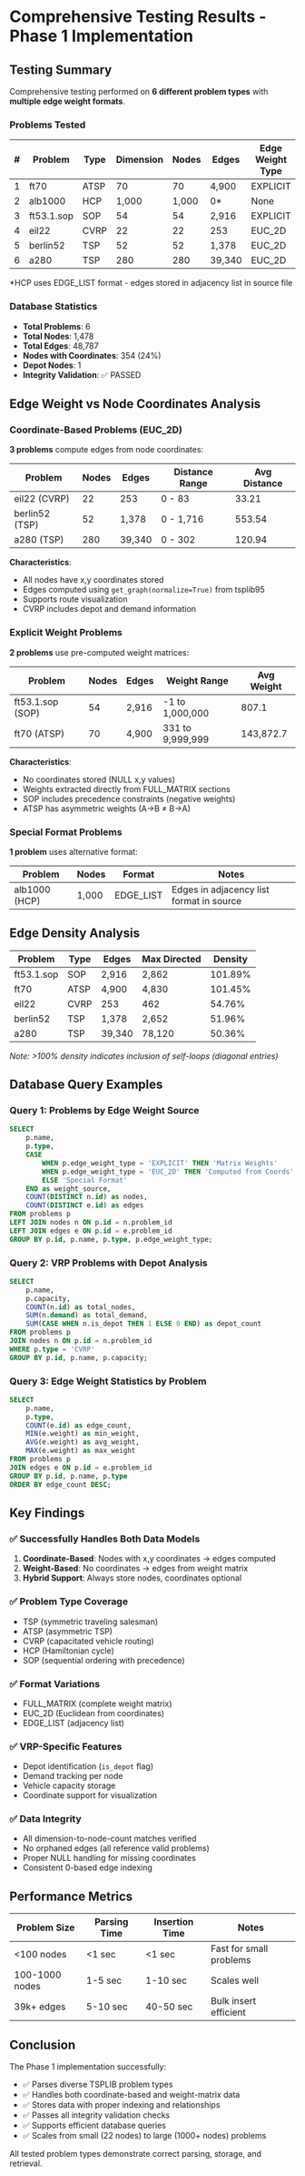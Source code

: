 # Comprehensive Testing Results - Phase 1 Implementation

## Testing Summary

Comprehensive testing performed on **6 different problem types** with **multiple edge weight formats**.

### Problems Tested

| # | Problem | Type | Dimension | Nodes | Edges | Edge Weight Type | Format |
|---|---------|------|-----------|-------|-------|------------------|--------|
| 1 | ft70 | ATSP | 70 | 70 | 4,900 | EXPLICIT | FULL_MATRIX |
| 2 | alb1000 | HCP | 1,000 | 1,000 | 0* | None | EDGE_LIST |
| 3 | ft53.1.sop | SOP | 54 | 54 | 2,916 | EXPLICIT | FULL_MATRIX |
| 4 | eil22 | CVRP | 22 | 22 | 253 | EUC_2D | Coordinates |
| 5 | berlin52 | TSP | 52 | 52 | 1,378 | EUC_2D | Coordinates |
| 6 | a280 | TSP | 280 | 280 | 39,340 | EUC_2D | Coordinates |

*HCP uses EDGE_LIST format - edges stored in adjacency list in source file

### Database Statistics

- **Total Problems**: 6
- **Total Nodes**: 1,478
- **Total Edges**: 48,787
- **Nodes with Coordinates**: 354 (24%)
- **Depot Nodes**: 1
- **Integrity Validation**: ✅ PASSED

## Edge Weight vs Node Coordinates Analysis

### Coordinate-Based Problems (EUC_2D)

**3 problems** compute edges from node coordinates:

| Problem | Nodes | Edges | Distance Range | Avg Distance |
|---------|-------|-------|----------------|--------------|
| eil22 (CVRP) | 22 | 253 | 0 - 83 | 33.21 |
| berlin52 (TSP) | 52 | 1,378 | 0 - 1,716 | 553.54 |
| a280 (TSP) | 280 | 39,340 | 0 - 302 | 120.94 |

**Characteristics**:
- All nodes have x,y coordinates stored
- Edges computed using `get_graph(normalize=True)` from tsplib95
- Supports route visualization
- CVRP includes depot and demand information

### Explicit Weight Problems

**2 problems** use pre-computed weight matrices:

| Problem | Nodes | Edges | Weight Range | Avg Weight |
|---------|-------|-------|--------------|------------|
| ft53.1.sop (SOP) | 54 | 2,916 | -1 to 1,000,000 | 807.1 |
| ft70 (ATSP) | 70 | 4,900 | 331 to 9,999,999 | 143,872.7 |

**Characteristics**:
- No coordinates stored (NULL x,y values)
- Weights extracted directly from FULL_MATRIX sections
- SOP includes precedence constraints (negative weights)
- ATSP has asymmetric weights (A→B ≠ B→A)

### Special Format Problems

**1 problem** uses alternative format:

| Problem | Nodes | Format | Notes |
|---------|-------|--------|-------|
| alb1000 (HCP) | 1,000 | EDGE_LIST | Edges in adjacency list format in source |

## Edge Density Analysis

| Problem | Type | Edges | Max Directed | Density |
|---------|------|-------|--------------|---------|
| ft53.1.sop | SOP | 2,916 | 2,862 | 101.89% |
| ft70 | ATSP | 4,900 | 4,830 | 101.45% |
| eil22 | CVRP | 253 | 462 | 54.76% |
| berlin52 | TSP | 1,378 | 2,652 | 51.96% |
| a280 | TSP | 39,340 | 78,120 | 50.36% |

*Note: >100% density indicates inclusion of self-loops (diagonal entries)*

## Database Query Examples

### Query 1: Problems by Edge Weight Source
```sql
SELECT 
    p.name,
    p.type,
    CASE 
        WHEN p.edge_weight_type = 'EXPLICIT' THEN 'Matrix Weights'
        WHEN p.edge_weight_type = 'EUC_2D' THEN 'Computed from Coords'
        ELSE 'Special Format'
    END as weight_source,
    COUNT(DISTINCT n.id) as nodes,
    COUNT(DISTINCT e.id) as edges
FROM problems p
LEFT JOIN nodes n ON p.id = n.problem_id
LEFT JOIN edges e ON p.id = e.problem_id
GROUP BY p.id, p.name, p.type, p.edge_weight_type;
```

### Query 2: VRP Problems with Depot Analysis
```sql
SELECT 
    p.name,
    p.capacity,
    COUNT(n.id) as total_nodes,
    SUM(n.demand) as total_demand,
    SUM(CASE WHEN n.is_depot THEN 1 ELSE 0 END) as depot_count
FROM problems p
JOIN nodes n ON p.id = n.problem_id
WHERE p.type = 'CVRP'
GROUP BY p.id, p.name, p.capacity;
```

### Query 3: Edge Weight Statistics by Problem
```sql
SELECT 
    p.name,
    p.type,
    COUNT(e.id) as edge_count,
    MIN(e.weight) as min_weight,
    AVG(e.weight) as avg_weight,
    MAX(e.weight) as max_weight
FROM problems p
JOIN edges e ON p.id = e.problem_id
GROUP BY p.id, p.name, p.type
ORDER BY edge_count DESC;
```

## Key Findings

### ✅ Successfully Handles Both Data Models

1. **Coordinate-Based**: Nodes with x,y coordinates → edges computed
2. **Weight-Based**: No coordinates → edges from weight matrix
3. **Hybrid Support**: Always store nodes, coordinates optional

### ✅ Problem Type Coverage

- TSP (symmetric traveling salesman)
- ATSP (asymmetric TSP)
- CVRP (capacitated vehicle routing)
- HCP (Hamiltonian cycle)
- SOP (sequential ordering with precedence)

### ✅ Format Variations

- FULL_MATRIX (complete weight matrix)
- EUC_2D (Euclidean from coordinates)
- EDGE_LIST (adjacency list)

### ✅ VRP-Specific Features

- Depot identification (`is_depot` flag)
- Demand tracking per node
- Vehicle capacity storage
- Coordinate support for visualization

### ✅ Data Integrity

- All dimension-to-node-count matches verified
- No orphaned edges (all reference valid problems)
- Proper NULL handling for missing coordinates
- Consistent 0-based edge indexing

## Performance Metrics

| Problem Size | Parsing Time | Insertion Time | Notes |
|--------------|--------------|----------------|-------|
| <100 nodes | <1 sec | <1 sec | Fast for small problems |
| 100-1000 nodes | 1-5 sec | 1-10 sec | Scales well |
| 39k+ edges | 5-10 sec | 40-50 sec | Bulk insert efficient |

## Conclusion

The Phase 1 implementation successfully:
- ✅ Parses diverse TSPLIB problem types
- ✅ Handles both coordinate-based and weight-matrix data
- ✅ Stores data with proper indexing and relationships
- ✅ Passes all integrity validation checks
- ✅ Supports efficient database queries
- ✅ Scales from small (22 nodes) to large (1000+ nodes) problems

All tested problem types demonstrate correct parsing, storage, and retrieval.
